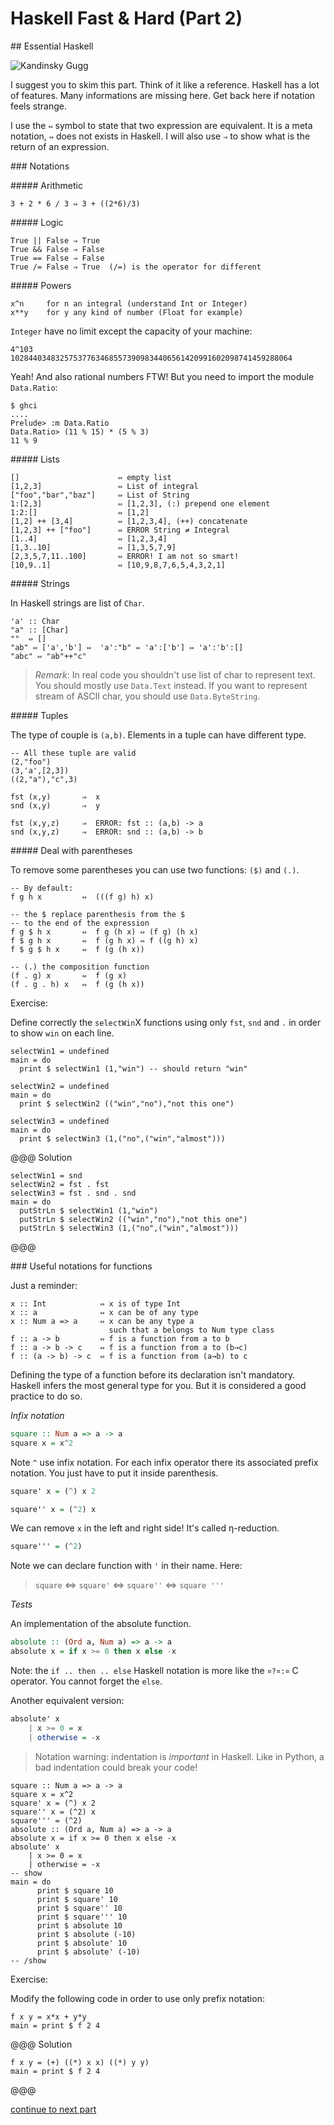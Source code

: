# Haskell Fast & Hard (Part 2)

## Essential Haskell

![Kandinsky Gugg](http://yannesposito.com/Scratch/img/blog/Haskell-the-Hard-Way/kandinsky_gugg.jpg)

I suggest you to skim this part.
Think of it like a reference.
Haskell has a lot of features.
Many informations are missing here.
Get back here if notation feels strange.

I use the `⇔` symbol to state that two expression are equivalent.
It is a meta notation, `⇔` does not exists in Haskell.
I will also use `⇒` to show what is the return of an expression.

### Notations

##### Arithmetic

```
3 + 2 * 6 / 3 ⇔ 3 + ((2*6)/3)
```

##### Logic

```
True || False ⇒ True
True && False ⇒ False
True == False ⇒ False
True /= False ⇒ True  (/=) is the operator for different
```

##### Powers

```
x^n     for n an integral (understand Int or Integer)
x**y    for y any kind of number (Float for example)
```

`Integer` have no limit except the capacity of your machine:

```
4^103
102844034832575377634685573909834406561420991602098741459288064
```

Yeah!
And also rational numbers FTW!
But you need to import the module `Data.Ratio`:

```
$ ghci
....
Prelude> :m Data.Ratio
Data.Ratio> (11 % 15) * (5 % 3)
11 % 9
```

##### Lists

```
[]                      ⇔ empty list
[1,2,3]                 ⇔ List of integral
["foo","bar","baz"]     ⇔ List of String
1:[2,3]                 ⇔ [1,2,3], (:) prepend one element
1:2:[]                  ⇔ [1,2]
[1,2] ++ [3,4]          ⇔ [1,2,3,4], (++) concatenate
[1,2,3] ++ ["foo"]      ⇔ ERROR String ≠ Integral
[1..4]                  ⇔ [1,2,3,4]
[1,3..10]               ⇔ [1,3,5,7,9]
[2,3,5,7,11..100]       ⇔ ERROR! I am not so smart!
[10,9..1]               ⇔ [10,9,8,7,6,5,4,3,2,1]
```

##### Strings

In Haskell strings are list of `Char`.

```
'a' :: Char
"a" :: [Char]
""  ⇔ []
"ab" ⇔ ['a','b'] ⇔  'a':"b" ⇔ 'a':['b'] ⇔ 'a':'b':[]
"abc" ⇔ "ab"++"c"
```

> _Remark_:
> In real code you shouldn't use list of char to represent text.
> You should mostly use `Data.Text` instead.
> If you want to represent stream of ASCII char, you should use `Data.ByteString`.

##### Tuples

The type of couple is `(a,b)`.
Elements in a tuple can have different type.

```
-- All these tuple are valid
(2,"foo")
(3,'a',[2,3])
((2,"a"),"c",3)

fst (x,y)       ⇒  x
snd (x,y)       ⇒  y

fst (x,y,z)     ⇒  ERROR: fst :: (a,b) -> a
snd (x,y,z)     ⇒  ERROR: snd :: (a,b) -> b
```

##### Deal with parentheses

To remove some parentheses you can use two functions: `($)` and `(.)`.

```
-- By default:
f g h x         ⇔  (((f g) h) x)

-- the $ replace parenthesis from the $
-- to the end of the expression
f g $ h x       ⇔  f g (h x) ⇔ (f g) (h x)
f $ g h x       ⇔  f (g h x) ⇔ f ((g h) x)
f $ g $ h x     ⇔  f (g (h x))

-- (.) the composition function
(f . g) x       ⇔  f (g x)
(f . g . h) x   ⇔  f (g (h x))
```

Exercise:

Define correctly the `selectWin`X functions using only `fst`, `snd` and `.`
in order to show `win` on each line.

``` active haskell
selectWin1 = undefined
main = do
  print $ selectWin1 (1,"win") -- should return "win"
```

``` active haskell
selectWin2 = undefined
main = do
  print $ selectWin2 (("win","no"),"not this one")
```

``` active haskell
selectWin3 = undefined
main = do
  print $ selectWin3 (1,("no",("win","almost")))
```

@@@ Solution

``` active haskell
selectWin1 = snd
selectWin2 = fst . fst
selectWin3 = fst . snd . snd
main = do
  putStrLn $ selectWin1 (1,"win")
  putStrLn $ selectWin2 (("win","no"),"not this one")
  putStrLn $ selectWin3 (1,("no",("win","almost")))
```
@@@


### Useful notations for functions

Just a reminder:

```
x :: Int            ⇔ x is of type Int
x :: a              ⇔ x can be of any type
x :: Num a => a     ⇔ x can be any type a
                      such that a belongs to Num type class
f :: a -> b         ⇔ f is a function from a to b
f :: a -> b -> c    ⇔ f is a function from a to (b→c)
f :: (a -> b) -> c  ⇔ f is a function from (a→b) to c
```

Defining the type of a function before its declaration isn't mandatory.
Haskell infers the most general type for you.
But it is considered a good practice to do so.

_Infix notation_

``` haskell
square :: Num a => a -> a
square x = x^2
```

Note `^` use infix notation.
For each infix operator there its associated prefix notation.
You just have to put it inside parenthesis.

``` haskell
square' x = (^) x 2

square'' x = (^2) x
```

We can remove `x` in the left and right side!
It's called η-reduction.

``` haskell
square''' = (^2)
```

Note we can declare function with `'` in their name.
Here:

> `square` ⇔  `square'` ⇔ `square''` ⇔ `square '''`

_Tests_

An implementation of the absolute function.

``` haskell
absolute :: (Ord a, Num a) => a -> a
absolute x = if x >= 0 then x else -x
```

Note: the `if .. then .. else` Haskell notation is more like the
`¤?¤:¤` C operator. You cannot forget the `else`.

Another equivalent version:

``` haskell
absolute' x
    | x >= 0 = x
    | otherwise = -x
```

> Notation warning: indentation is _important_ in Haskell.
> Like in Python, a bad indentation could break your code!

``` active haskell
square :: Num a => a -> a
square x = x^2
square' x = (^) x 2
square'' x = (^2) x
square''' = (^2)
absolute :: (Ord a, Num a) => a -> a
absolute x = if x >= 0 then x else -x
absolute' x
    | x >= 0 = x
    | otherwise = -x
-- show
main = do
      print $ square 10
      print $ square' 10
      print $ square'' 10
      print $ square''' 10
      print $ absolute 10
      print $ absolute (-10)
      print $ absolute' 10
      print $ absolute' (-10)
-- /show
```

Exercise:

Modify the following code in order to use only prefix notation:

``` active haskell
f x y = x*x + y*y
main = print $ f 2 4
```

@@@ Solution

``` active haskell
f x y = (+) ((*) x x) ((*) y y)
main = print $ f 2 4
```

@@@

[continue to next part](https://www.fpcomplete.com/school/haskell-fast-hard/haskell-fast-hard-part-3)